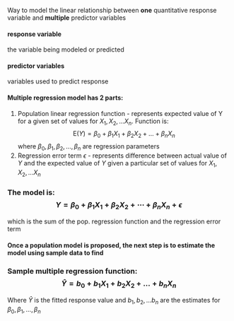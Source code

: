 Way to model the linear relationship between **one** quantitative response variable and **multiple** predictor variables

#### response variable
the variable being modeled or predicted
#### predictor variables
variables used to predict response

#### Multiple regression model has 2 parts:
1. Population linear regression function - represents expected value of Y for a given set of values for $X_1, X_2, ...X_n$. Function is: $$\mathrm{E}(Y) = \beta_0 + \beta_1 X_1 + \beta_2 X_2 + \ldots + \beta_n X_n$$ where $\beta_0, \beta_1, \beta_2, \ldots, \beta_n$ are regression parameters
2. Regression error term $\epsilon$ - represents difference between actual value of $Y$ and the expected value of $Y$ given a particular set of values for $X_1, X_2, ... X_n$ 
### The model is: $$Y = \beta_0 + \beta_1 X_1 + \beta_2 X_2 + \cdots + \beta_n X_n +  \epsilon$$
which is the sum of the pop. regression function and the regression error term

#### Once a population model is proposed, the next step is to estimate the model using sample data to find 

### Sample multiple regression function: $$\hat{Y} = b_0 + b_1 X_1 + b_2 X_2 + \ldots + b_n X_n$$
Where $\hat{Y}$ is the fitted response value and $b_1,b_2,...b_n$ are the estimates for $\beta_0, \beta_1, \ldots, \beta_n$


###